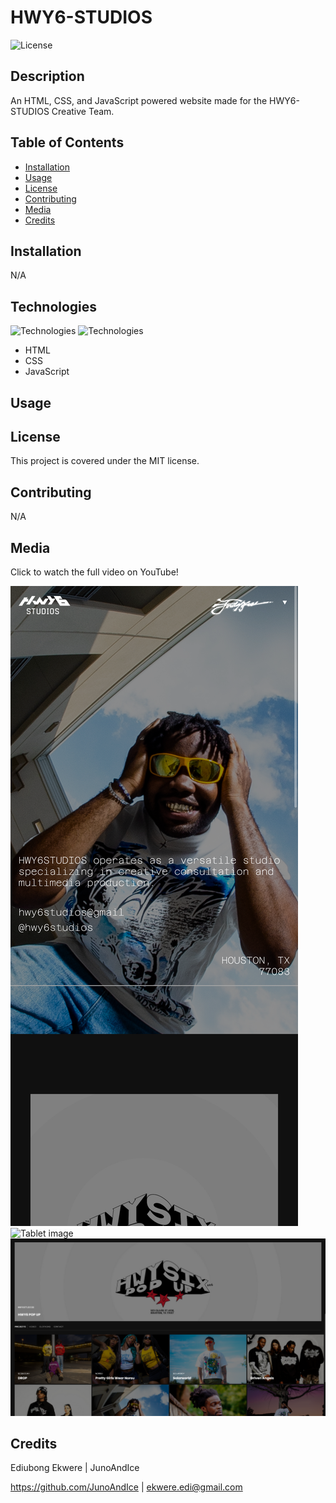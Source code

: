 # HWY6-STUDIOS

![License](https://img.shields.io/badge/License-MIT-blue.svg)
  
## Description
  
An HTML, CSS, and JavaScript powered website made for the HWY6-STUDIOS Creative Team.
  
## Table of Contents
  
- [Installation](#installation)
- [Usage](#usage)
- [License](#license)
- [Contributing](#contributing)
- [Media](#media)
- [Credits](#credits)
  
## Installation
  
N/A

## Technologies

![Technologies](https://img.shields.io/badge/-Git-F05032?logo=Git&logoColor=white)
![Technologies](https://img.shields.io/badge/-JavaScript-007396?logo=JavaScript&logoColor=white)

- HTML
- CSS
- JavaScript

  
## Usage


## License
  
This project is covered under the MIT license.
  
## Contributing
  
N/A
  
## Media

Click to watch the full video on YouTube!

  ![Mobile image](./assets/images/mobile.png)
  ![Tablet image](./assets/images/tablet.png)
  ![PC image](./assets/images/desktop.png)

## Credits

  Ediubong Ekwere | JunoAndIce

  <https://github.com/JunoAndIce> | [ekwere.edi@gmail.com](mailto:ekwere.edi@gmail.com)
  
